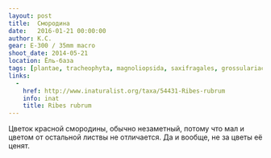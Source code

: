 ```yaml
---
layout: post
title:  Смородина
date:   2016-01-21 00:00:00
author: К.С.
gear: E-300 / 35mm macro
shoot_date: 2014-05-21
location: Ёль-база
tags: [plantae, tracheophyta, magnoliopsida, saxifragales, grossulariaceae, ribes, ribes rubrum]
links:
  -
    href: http://www.inaturalist.org/taxa/54431-Ribes-rubrum
    info: inat
    title: Ribes rubrum
---
```


Цветок красной смородины, обычно незаметный, потому что мал и цветом от
остальной листвы не отличается. Да и вообще, не за цветы её ценят.
